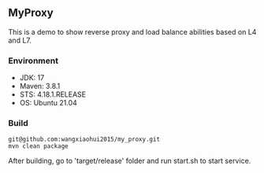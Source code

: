 ## MyProxy

This is a demo to show reverse proxy and load balance abilities based on L4 and L7.

### Environment
- JDK: 17
- Maven: 3.8.1
- STS: 4.18.1.RELEASE
- OS: Ubuntu 21.04

### Build
```
git@github.com:wangxiaohui2015/my_proxy.git
mvn clean package
```
After building, go to 'target/release' folder and run start.sh to start service.

